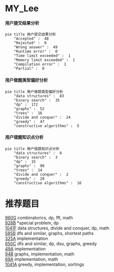 # MY_Lee

<!-- tabs:start -->



#### **用户提交结果分析**

```mermaid
pie title 用户提交结果分析
    "Accepted" :  48
    "Rejected" :  0
    "Wrong answer" :  49
    "Runtime error" :  0
    "Time limit exceeded" :  1
    "Memory limit exceeded" :  1
    "Compilation error" :  1
    "Partial" :  0
```

#### **用户做题类型偏好分析**

```mermaid
pie title 用户做题类型偏好分析
    "data structures" :  83
    "binary search" :  35
    "dp" :  172
    "graphs" :  52
    "trees" :  16
    "divide and conquer" :  24
    "greedy" :  47
    "constructive algorithms" :  5
```
#### **用户错题知识点分析**

```mermaid
pie title 用户错题知识点分析
    "data structures" :  6
    "binary search" :  3
    "dp" :  15
    "graphs" :  90
    "trees" :  14
    "divide and conquer" :  2
    "greedy" :  20
    "constructive algorithms" :  16
```



<!-- tabs:end -->
# 推荐题目
[960G](https://codeforces.com/contest/960/problem/G)		combinatorics,
                        dp,
                        fft,
                        math		  
[928B](https://codeforces.com/contest/928/problem/B)		*special problem,
                        dp		  
[1041F](https://codeforces.com/contest/1041/problem/F)		data structures,
                        divide and conquer,
                        dp,
                        math		  
[585B](https://codeforces.com/contest/585/problem/B)		dfs and similar,
                        graphs,
                        shortest paths		  
[325A](https://codeforces.com/contest/325/problem/A)		implementation		  
[650C](https://codeforces.com/contest/650/problem/C)		dfs and similar,
                        dp,
                        dsu,
                        graphs,
                        greedy		  
[49A](https://codeforces.com/contest/49/problem/A)		implementation		  
[94B](https://codeforces.com/contest/94/problem/B)		graphs,
                        implementation,
                        math		  
[69A](https://codeforces.com/contest/69/problem/A)		implementation,
                        math		  
[1041A](https://codeforces.com/contest/1041/problem/A)		greedy,
                        implementation,
                        sortings		  

